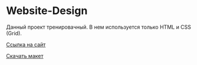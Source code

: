 # Website-Design

Данный проект тренировачный. В нем используется только HTML и CSS (Grid).

<a href="https://html-preview.github.io/?url=https://github.com/MiroshnikovLI/Website-Design/blob/main/index.html">Ссылка на сайт</a>

<a href="https://github.com/MiroshnikovLI/Website-Design/raw/main/website-design.fig">Скачать макет</a>